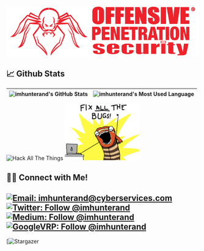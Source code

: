 

<a href="https://github.com/imhunterand/"><img src="https://github.com/imhunterand/imhunterand/blob/main/logo300.png" width="519" height="129"/></a>
## 📈 Github Stats
  
| <img align="center" width="320px" src="https://github-readme-stats-eight-theta.vercel.app/api?username=imhunterand&show_icons=true&hide_border=true&theme=radical&include_all_commits=true&count_private=true" alt="imhunterand's GitHub Stats"> | <img align="center" width="295px" src="https://github-readme-stats-eight-theta.vercel.app/api/top-langs/?username=imhunterand&langs_count=8&layout=compact&hide_border=true&theme=radical" alt="imhunterand's Most Used Language">
| ------------- | ------------- |  
<p align="left">
  <img width="39%" src="https://i.kym-cdn.com/photos/images/original/001/209/715/032.png" alt="Hack All The Things" />
  <img width="39%" src="https://raw.githubusercontent.com/streghstreek/streghstreek/main/fix.png" alt="Fix All The Bugs" />
</p>


## 🤝🏻 Connect with Me!
[![Email: imhunterand@cyberservices.com](https://img.shields.io/badge/-imhunterand@cyberservices.com-D14836?style=flat&logo=Github&logoColor=white)](mailto:imhunterand@wearehackerone.com)
[![Twitter: Follow @imhunterand](https://img.shields.io/twitter/follow/imhunterand?style=social)](https://twitter.com/imhunterand)
[![Medium: Follow @imhunterand](https://img.shields.io/badge/Medium-blue?style=flat&logo=medium&labelColor=blue)](https://pwn0sec.medium.com/)
[![GoogleVRP: Follow @imhunterand](https://img.shields.io/badge/GoogleVRP-purple?style=flat&logo=google&labelColor=red)](https://bughunters.google.com/profile/702cda82-b10f-4d6c-b509-65434bd89b15/awards)
---
[![Stargazer](https://raw.githubusercontent.com/Sutil/Sutil/2b2fad3bf54522bb30c8c170591fc68ff51b69e6/github-contribution-grid-snake2.svg)

